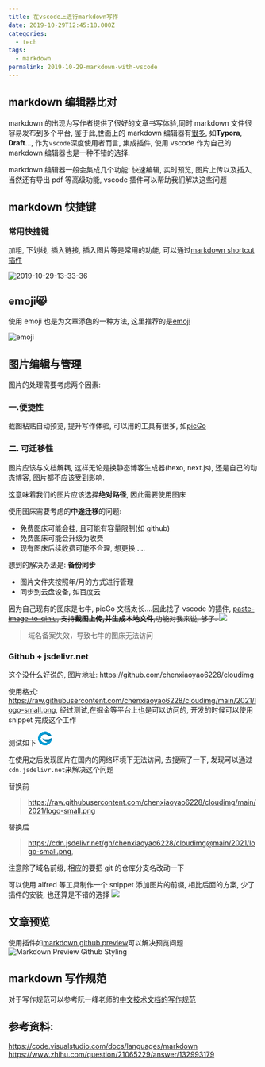 ```yaml
---
title: 在vscode上进行markdown写作
date: 2019-10-29T12:45:18.000Z
categories:
  - tech
tags:
  - markdown
permalink: 2019-10-29-markdown-with-vscode
---
```


## markdown 编辑器比对

markdown 的出现为写作者提供了很好的文章书写体验,同时 markdown 文件很容易发布到多个平台, 鉴于此,世面上的 markdown 编辑器有[很多](https://zhuanlan.zhihu.com/p/69210764), 如**Typora**, **Draft**..., 作为`vscode`深度使用者而言, 集成插件, 使用 vscode 作为自己的 markdown 编辑器也是一种不错的选择.

markdown 编辑器一般会集成几个功能: 快速编辑, 实时预览, 图片上传以及插入, 当然还有导出 pdf 等高级功能, vscode 插件可以帮助我们解决这些问题

## markdown 快捷键

### 常用快捷键

加粗, 下划线, 插入链接, 插入图片等是常用的功能, 可以通过[markdown shortcut 插件](https://marketplace.visualstudio.com/items?itemName=mdickin.markdown-shortcuts)

![2019-10-29-13-33-36](https://cdn.jsdelivr.net/gh/chenxiaoyao6228/cloudimg@main/2019//10/2019-10-29-13-33-36.png)

## emoji😸

使用 emoji 也是为文章添色的一种方法, 这里推荐的是[emoji](https://github.com/Perkovec/Emoji.git)

![emoji](https://github.com/Perkovec/Emoji/raw/master/example.gif)

## 图片编辑与管理

图片的处理需要考虑两个因素:

### 一.便捷性

截图粘贴自动预览, 提升写作体验, 可以用的工具有很多, 如[picGo](https://picgo.github.io/PicGo-Doc/zh/)

### 二. 可迁移性

图片应该与文档解耦, 这样无论是换静态博客生成器(hexo, next.js), 还是自己的动态博客, 图片都不应该受到影响.

这意味着我们的图片应该选择**绝对路径**, 因此需要使用图床

使用图床需要考虑的**中途迁移**的问题:

- 免费图床可能会挂, 且可能有容量限制(如 github)
- 免费图床可能会升级为收费
- 现有图床后续收费可能不合理, 想更换
  ....

想到的解决办法是: **备份同步**

- 图片文件夹按照年/月的方式进行管理
- 同步到云盘设备, 如百度云

~~因为自己现有的图床是七牛, picGo 文档太长....因此找了 vscode 的插件, [paste-image-to-qiniu](https://marketplace.visualstudio.com/items?itemName=favers.paste-image-to-qiniu), 支持**截图上传,并生成本地文件**,功能对我来说, 够了.
![](https://github.com/favers/vscode-qiniu-upload-2019/raw/master/screenshot/screenshot.gif)~~

> 域名备案失效，导致七牛的图床无法访问

### Github + jsdelivr.net

这个没什么好说的, 图片地址: https://github.com/chenxiaoyao6228/cloudimg

使用格式: https://raw.githubusercontent.com/chenxiaoyao6228/cloudimg/main/2021/logo-small.png, 经过测试,在掘金等平台上也是可以访问的, 开发的时候可以使用 snippet 完成这个工作

测试如下
![](https://raw.githubusercontent.com/chenxiaoyao6228/cloudimg/main/2021/logo-small.png)

在使用之后发现图片在国内的网络环境下无法访问, 去搜索了一下, 发现可以通过`cdn.jsdelivr.net`来解决这个问题

替换前

> https://raw.githubusercontent.com/chenxiaoyao6228/cloudimg/main/2021/logo-small.png

替换后

> https://cdn.jsdelivr.net/gh/chenxiaoyao6228/cloudimg@main/2021/logo-small.png,

注意除了域名前缀, 相应的要把 git 的仓库分支名改动一下

可以使用 alfred 等工具制作一个 snippet 添加图片的前缀, 相比后面的方案, 少了插件的安装, 也还算是不错的选择
![](https://cdn.jsdelivr.net/gh/chenxiaoyao6228/cloudimg@main/2022/alfred-pic-snippet.png)

## 文章预览

使用插件如[markdown github preview](https://marketplace.visualstudio.com/items?itemName=bierner.markdown-preview-github-styles)可以解决预览问题
![Markdown Preview Github Styling](https://github.com/mjbvz/vscode-github-markdown-preview-style/raw/master/docs/example.png)

## markdown 写作规范

对于写作规范可以参考阮一峰老师的[中文技术文档的写作规范](https://github.com/ruanyf/document-style-guide)

## 参考资料:

https://code.visualstudio.com/docs/languages/markdown
https://www.zhihu.com/question/21065229/answer/132993179
